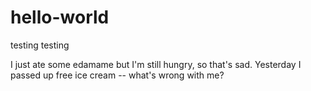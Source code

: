 # hello-world
testing testing

I just ate some edamame but I'm still hungry, so that's sad.
Yesterday I passed up free ice cream -- what's wrong with me?
